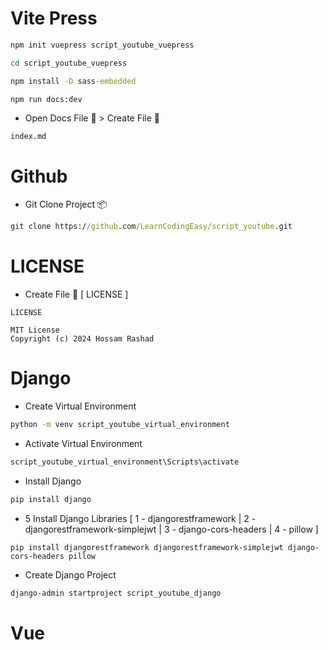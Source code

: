 
# Vite Press

```cmd
npm init vuepress script_youtube_vuepress
```

```cmd
cd script_youtube_vuepress
```

```cmd
npm install -D sass-embedded
```

```cmd
npm run docs:dev
```
* Open Docs File 📁 > Create File 📁
```
index.md
```
# Github
* Git Clone Project 📦
```cmd
git clone https://github.com/LearnCodingEasy/script_youtube.git
```

# LICENSE
* Create File 📝 [ LICENSE ]
```text
LICENSE
```
```text
MIT License
Copyright (c) 2024 Hossam Rashad
```


# Django
* Create Virtual Environment
```cmd
python -m venv script_youtube_virtual_environment
```
* Activate Virtual Environment
```cmd
script_youtube_virtual_environment\Scripts\activate
```
* Install Django
```cmd
pip install django
```
* 5 Install Django Libraries [ 1 - djangorestframework | 2 - djangorestframework-simplejwt | 3 - django-cors-headers | 4 - pillow ]
```
pip install djangorestframework djangorestframework-simplejwt django-cors-headers pillow
```
* Create Django Project
```cmd
django-admin startproject script_youtube_django
```
# Vue
```cmd
```